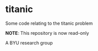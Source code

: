# titanic
Some code relating to the titanic problem

**NOTE**: This repository is now read-only

A BYU research group
